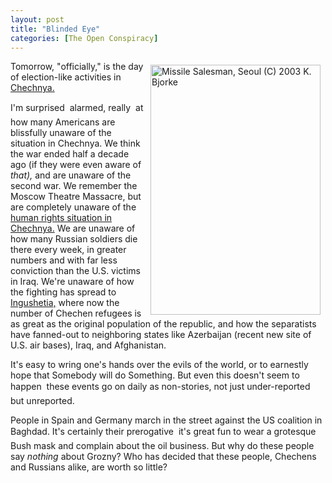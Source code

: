 ```yaml
---
layout: post
title: "Blinded Eye"
categories: [The Open Conspiracy]
---
```

<a href="/photo/journal/sep01a-16.html"><img src="http://www.botzilla.com/bpix/sep01a-16.jpg" width=272 height=400 hspace=8 vspace=6 border=0 align="right" title="Missile Salesman, Seoul (C) 2003 K. Bjorke"></a>Tomorrow, "officially," is the day of election-like activities in <a href="http://www.guardian.co.uk/chechnya/0,2759,180787,00.html" target="linkframe">Chechnya.</a>

I'm surprised &#151; alarmed, really &#151; at how many Americans are blissfully unaware of the situation in Chechnya. We think the war ended half a decade ago (if they were even aware of <i>that),</i> and are unaware of the second war. We remember the Moscow Theatre Massacre, but are completely unaware of the <a href="http://www.hrw.org/backgrounder/eca/chechnya/index.htm" target="linkframe">human rights situation in Chechnya.</a> We are unaware of how many Russian soldiers die there every week, in greater numbers and with far less conviction than the U.S. victims in Iraq. We're unaware of how the fighting has spread to <a href="http://www.hrw.org/reports/2003/russia0903/" target="linkframe">Ingushetia,</a> where now the number of Chechen refugees is as great as the original population of the republic, and how the separatists have fanned-out to neighboring states like Azerbaijan (recent new site of U.S. air bases), Iraq, and Afghanistan. 

It's easy to wring one's hands over the evils of the world, or to earnestly hope that Somebody will do Something. But even this doesn't seem to happen &#151; these events go on daily as non-stories, not just under-reported but unreported.

People in Spain and Germany march in the street against the US coalition in Baghdad. It's certainly their prerogative &#151; it's great fun to wear a grotesque Bush mask and complain about the oil business. But why do these people say <i>nothing</i> about Grozny? Who has decided that these people, Chechens and Russians alike, are worth so little?

<!--more-->

